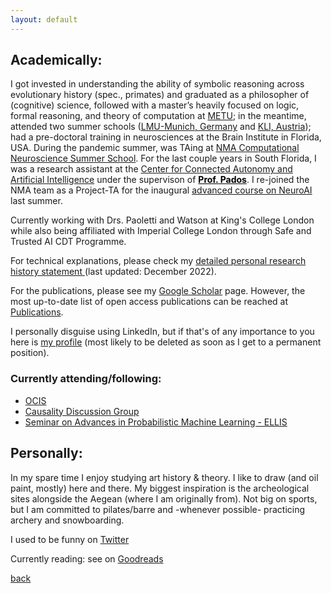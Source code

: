 ```yaml
---
layout: default
---
```



## Academically:


I got invested in understanding the ability of symbolic reasoning across evolutionary history (spec., primates) and graduated as a philosopher of (cognitive) science, followed with a master’s heavily focused on logic, formal reasoning, and theory of computation at [METU](https://www.metu.edu.tr/); in the meantime, attended two summer schools ([LMU-Munich, Germany](https://www.mcmp.philosophie.uni-muenchen.de/about/index.html) and [KLI, Austria](https://www.kli.ac.at/)); had a pre-doctoral training in neurosciences at the Brain Institute in Florida, USA. During the pandemic summer, was TAing at [NMA Computational Neuroscience Summer School](https://github.com/NeuromatchAcademy).
For the last couple years in South Florida, I was a research assistant at the [Center for Connected Autonomy and Artificial Intelligence](https://www.fau.edu/engineering/research/c2a2/) under the supervison of <a href="(https://faculty.eng.fau.edu/dimitrispados/)" style="color: black;">**Prof. Pados**</a>. I re-joined the NMA team as a Project-TA for the inaugural [advanced course on NeuroAI](https://neuromatch.io/neuroai-course/) last summer.

Currently working with Drs. Paoletti and Watson at King's College London while also being affiliated with Imperial College London through Safe and Trusted AI CDT Programme.

For technical explanations, please check my <a href="https://drive.google.com/file/d/1c1ScXncgWqN9CaTl85eE1Q0OCmE-ei3N/view?usp=sharing"> detailed personal research history statement </a> (last updated: December 2022).

<!-- For my experience in teaching, please check <a href="https://drive.google.com/file/d/1TWVjqWuji_ccB_X_QEmNnSqd2KmlMv29/view?usp=sharing"> supporting statement (last updated: January 2023) </a> -->

For the publications, please see my <a href="https://scholar.google.com/citations?user=LGUid5IAAAAJ&hl=en"> Google Scholar</a> page. However, the most up-to-date list of open access publications can be reached at [Publications](./publications.html).

I personally disguise using LinkedIn, but if that's of any importance to you here is [my profile](www.linkedin.com/in/basak-k-) (most likely to be deleted as soon as I get to a permanent position).


### Currently attending/following:
 - [OCIS](https://sites.google.com/view/ocis/)
 - [Causality Discussion Group](https://matej-zecevic.de/cdg/)
 - [Seminar on Advances in Probabilistic Machine Learning - ELLIS](https://aaltoml.github.io/apml/)


## Personally:
In my spare time I enjoy studying art history & theory. I like to draw (and oil paint, mostly) here and there. My biggest inspiration is the archeological sites alongside the Aegean (where I am originally from). Not big on sports, but I am committed to pilates/barre and -whenever possible- practicing archery and snowboarding. 

I used to be funny on [Twitter](https://x.com/Basak__k)

Currently reading: see on [Goodreads](https://www.goodreads.com/user/show/161735010-basak) <!--  -->

[back](../index.md)

